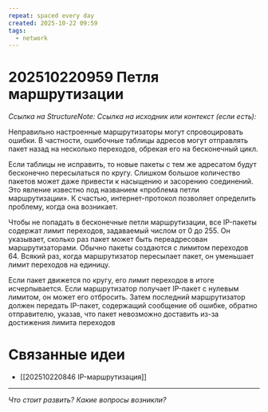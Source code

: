 ```yaml
---
repeat: spaced every day
created: 2025-10-22 09:59
tags:
  - network
---
```

# 202510220959 Петля маршрутизации

*Ссылка на StructureNote:*
*Ссылка на исходник или контекст (если есть):*

Неправильно настроенные маршрутизаторы могут спровоцировать ошибки. В частности, ошибочные таблицы адресов могут отправлять пакет назад на несколько переходов, обрекая его на бесконечный цикл.

Если таблицы не исправить, то новые пакеты с тем же адресатом будут бесконечно пересылаться по кругу. Слишком большое количество пакетов может даже привести к насыщению и засорению соединений. Это явление известно под названием «проблема петли маршрутизации». К счастью, интернет-протокол позволяет определить проблему, когда она возникает.

Чтобы не попадать в бесконечные петли маршрутизации, все IP-пакеты содержат лимит переходов‚ задаваемый числом от 0 до 255. Он указывает, сколько раз пакет может быть переадресован маршрутизаторами. Обычно пакеты создаются с лимитом переходов 64. Всякий раз, когда маршрутизатор пересылает пакет, он уменьшает лимит переходов на единицу.

Если пакет движется по кругу, его лимит переходов в итоге исчерпывается. Если маршрутизатор получает IP-пакет с нулевым лимитом, он может его отбросить. Затем последний маршрутизатор должен передать IP-пакет, содержащий сообщение об ошибке, обратно отправителю, указав, что пакет невозможно доставить из-за достижения лимита переходов

# Связанные идеи

- [[202510220846 IP-маршрутизация]]

---

*Что стоит развить? Какие вопросы возникли?*
